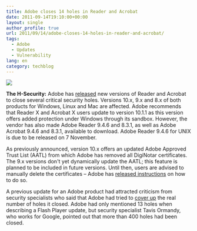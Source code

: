 ```yaml
---
title: Adobe closes 14 holes in Reader and Acrobat
date: 2011-09-14T19:10:00+00:00
layout: single
author_profile: true
url: 2011/09/14/adobe-closes-14-holes-in-reader-and-acrobat/
tags:
  - Adobe
  - Updates
  - Vulnerability
lang: en
category: techblog
---
```

[![](http://3.bp.blogspot.com/-F4_ay5ffOfo/TnD1D2rbb1I/AAAAAAAAECA/O5YhTKeGyo0/s1600/adobe_logo200.jpeg)](http://3.bp.blogspot.com/-F4_ay5ffOfo/TnD1D2rbb1I/AAAAAAAAECA/O5YhTKeGyo0/s1600/adobe_logo200.jpeg)

**The H-Security:** Adobe has [released](https://www.adobe.com/support/security/bulletins/apsb11-24.html) new versions of Reader and Acrobat to close several critical security holes. Versions 10.x, 9.x and 8.x of both products for Windows, Linux and Mac are affected. Adobe recommends that Reader X and Acrobat X users update to version 10.1.1 as this version offers added protection under Windows through its sandbox. However, the vendor has also made Adobe Reader 9.4.6 and 8.3.1, as well as Adobe Acrobat 9.4.6 and 8.3.1, available to download. Adobe Reader 9.4.6 for UNIX is due to be released on 7 November.

As previously announced, version 10.x offers an updated Adobe Approved Trust List (AATL) from which Adobe has removed all DigiNotar certificates. The 9.x versions don't yet dynamically update the AATL; this feature is planned to be included in future versions. Until then, users are advised to manually delete the certificates – Adobe has [released instructions](http://blogs.adobe.com/security/2011/09/diginotarremovalaatl.html) on how to do so.

A previous update for an Adobe product had attracted criticism from security specialists who said that Adobe had tried to [cover up](http://www.h-online.com/news/item/Adobe-explains-Flash-Player-hole-count-differences-1324432.html) the real number of holes it closed. Adobe had only mentioned 13 holes when describing a Flash Player update, but security specialist Tavis Ormandy, who works for Google, pointed out that more than 400 holes had been closed.